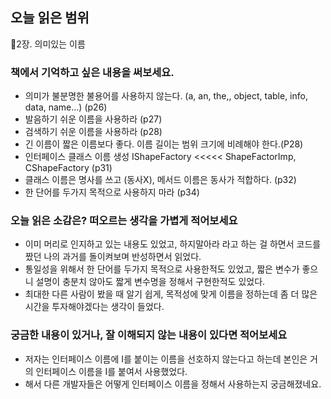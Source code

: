  ## 오늘 읽은 범위 
📕2장. 의미있는 이름

### 책에서 기억하고 싶은 내용을 써보세요.
* 의미가 불분명한 불용어를 사용하지 않는다. (a, an, the,, object, table, info, data, name...) (p26)
* 발음하기 쉬운 이름을 사용하라 (p27)
* 검색하기 쉬운 이름을 사용하라 (p28)
* 긴 이름이 짧은 이름보다 좋다. 이름 길이는 범위 크기에 비례해야 한다.(P28)
* 인터페이스 클래스 이름 생성 IShapeFactory <<<<< ShapeFactorImp, CShapeFactory (p31)
* 클래스 이름은 명사를 쓰고 (동사X), 메서드 이름은 동사가 적합하다. (p32)
* 한 단어를 두가지 목적으로 사용하지 마라 (p34)


###  오늘 읽은 소감은? 떠오르는 생각을 가볍게 적어보세요
* 이미 머리로 인지하고 있는 내용도 있었고, 하지말아라 라고 하는 걸 하면서 코드를 짰던 나의 과거를 돌이켜보며 반성하면서 읽었다.
* 통일성을 위해서 한 단어를 두가지 목적으로 사용한적도 있었고, 짧은 변수가 좋으니 설명이 충분치 않아도 짧게 변수명을 정해서 구현한적도 있었다.
* 최대한 다른 사람이 봤을 때 알기 쉽게, 목적성에 맞게 이름을 정하는데 좀 더 많은 시간을 투자해야겠다는 생각이 들었다.


### 궁금한 내용이 있거나, 잘 이해되지 않는 내용이 있다면 적어보세요
* 저자는 인터페이스 이름에 I를 붙이는 이름을 선호하지 않는다고 하는데 본인은 거의 인터페이스 이름을 I를 붙여서 사용했었다.
* 해서 다른 개발자들은 어떻게 인터페이스 이름을 정해서 사용하는지 궁금해졌네요.
